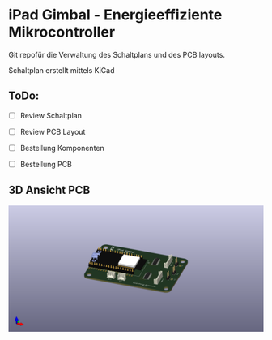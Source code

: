 # iPad Gimbal - Energieeffiziente Mikrocontroller

Git repofür die Verwaltung des Schaltplans und des PCB layouts.

Schaltplan erstellt mittels KiCad

## ToDo:

- [ ] Review Schaltplan
- [ ] Review PCB Layout
- [ ] Bestellung Komponenten
- [ ] Bestellung PCB 
  

## 3D Ansicht PCB

  ![3D Ansicht PCB](iPadGimbal.png)

